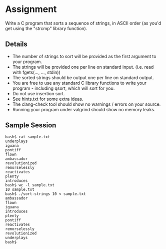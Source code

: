 # Assignment
Write a C program that sorts a sequence of strings, in ASCII order (as you'd get using the "strcmp" library function).

## Details

* The number of strings to sort will be provided as the first argument to your program.
* The strings will be provided one per line on standard input. (i.e. read with fgets(..., ..., stdin))
* The sorted strings should be output one per line on standard output.
* You are free to use any standard C library functions to write your program - including qsort, which will sort for you.
* Do not use insertion sort.
* See hints.txt for some extra ideas.
* The clang-check tool should show no warnings / errors on your source.
* Running your program under valgrind should show no memory leaks.

## Sample Session
```
bash$ cat sample.txt 
underplays
iguana
pontiff
flown
ambassador
revolutionized
remorselessly
reactivates
plenty
introduces
bash$ wc -l sample.txt 
10 sample.txt
bash$ ./sort-strings 10 < sample.txt 
ambassador
flown
iguana
introduces
plenty
pontiff
reactivates
remorselessly
revolutionized
underplays
bash$ 
```
